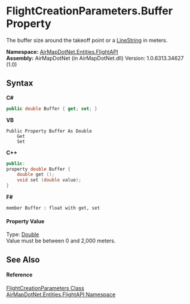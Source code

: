 # FlightCreationParameters.Buffer Property 
 

The buffer size around the takeoff point or a <a href="74632d83-31f0-af68-c039-d256be6e59c5">LineString</a> in meters.

**Namespace:**&nbsp;<a href="a60d18d4-c6d0-7461-9b94-22e39530ec94">AirMapDotNet.Entities.FlightAPI</a><br />**Assembly:**&nbsp;AirMapDotNet (in AirMapDotNet.dll) Version: 1.0.6313.34627 (1.0)

## Syntax

**C#**<br />
``` C#
public double Buffer { get; set; }
```

**VB**<br />
``` VB
Public Property Buffer As Double
	Get
	Set
```

**C++**<br />
``` C++
public:
property double Buffer {
	double get ();
	void set (double value);
}
```

**F#**<br />
``` F#
member Buffer : float with get, set

```


#### Property Value
Type: <a href="http://msdn2.microsoft.com/en-us/library/643eft0t" target="_blank">Double</a><br />Value must be between 0 and 2,000 meters.

## See Also


#### Reference
<a href="549601ba-94fc-cf54-6b64-fed97d1c6032">FlightCreationParameters Class</a><br /><a href="a60d18d4-c6d0-7461-9b94-22e39530ec94">AirMapDotNet.Entities.FlightAPI Namespace</a><br />